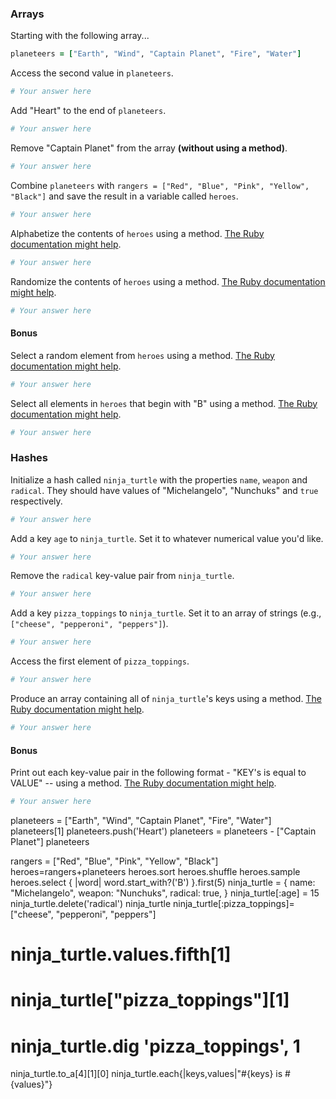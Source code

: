 ### Arrays

Starting with the following array...

```rb
planeteers = ["Earth", "Wind", "Captain Planet", "Fire", "Water"]
```

Access the second value in `planeteers`.

```rb
# Your answer here
```

Add "Heart" to the end of `planeteers`.

```rb
# Your answer here
```

Remove "Captain Planet" from the array **(without using a method)**.

```rb
# Your answer here
```

Combine `planeteers` with `rangers = ["Red", "Blue", "Pink", "Yellow", "Black"]` and save the result in a variable called `heroes`.

```rb
# Your answer here
```

Alphabetize the contents of `heroes` using a method. [The Ruby documentation might help](http://ruby-doc.org/core-2.6.1/Array.html).

```rb
# Your answer here
```

Randomize the contents of `heroes` using a method. [The Ruby documentation might help](http://ruby-doc.org/core-2.6.1/Array.html).

```rb
# Your answer here
```

#### Bonus

Select a random element from `heroes` using a method. [The Ruby documentation might help](http://ruby-doc.org/core-2.6.1/Array.html).

```rb
# Your answer here
```

Select all elements in `heroes` that begin with "B" using a method. [The Ruby documentation might help](http://ruby-doc.org/core-2.6.1/Array.html).

```rb
# Your answer here
```

### Hashes

Initialize a hash called `ninja_turtle` with the properties `name`, `weapon` and `radical`. They should have values of "Michelangelo", "Nunchuks" and `true` respectively.

```rb
# Your answer here
```

Add a key `age` to `ninja_turtle`. Set it to whatever numerical value you'd like.

```rb
# Your answer here
```

Remove the `radical` key-value pair from `ninja_turtle`.

```rb
# Your answer here
```

Add a key `pizza_toppings` to `ninja_turtle`. Set it to an array of strings (e.g., `["cheese", "pepperoni", "peppers"]`).

```rb
# Your answer here
```

Access the first element of `pizza_toppings`.

```rb
# Your answer here
```

Produce an array containing all of `ninja_turtle`'s keys using a method. [The Ruby documentation might help](http://ruby-doc.org/core-1.9.3/Hash.html).

```rb
# Your answer here
```

#### Bonus

Print out each key-value pair in the following format - "KEY's is equal to VALUE" -- using a method. [The Ruby documentation might help](http://ruby-doc.org/core-1.9.3/Hash.html).

```rb
# Your answer here
```



 planeteers = ["Earth", "Wind", "Captain Planet", "Fire", "Water"]
planeteers[1]
planeteers.push('Heart')
planeteers = planeteers - ["Captain Planet"]
planeteers

 rangers = ["Red", "Blue", "Pink", "Yellow", "Black"]
 heroes=rangers+planeteers
 heroes.sort
 heroes.shuffle
 heroes.sample
 heroes.select { |word| word.start_with?('B') }.first(5)
ninja_turtle = {
  name: "Michelangelo",
  weapon: "Nunchuks",
  radical: true,
}
ninja_turtle[:age] = 15
ninja_turtle.delete('radical')
ninja_turtle
ninja_turtle[:pizza_toppings]= ["cheese", "pepperoni", "peppers"]
# ninja_turtle.values.fifth[1]
# ninja_turtle["pizza_toppings"][1]
# ninja_turtle.dig 'pizza_toppings', 1
ninja_turtle.to_a[4][1][0]
ninja_turtle.each{|keys,values|"#{keys} is #{values}"}
